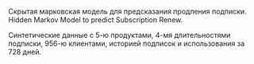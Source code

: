 Скрытая марковская модель для предсказания продления подписки. Hidden Markov Model to predict Subscription Renew.

Синтетические данные с 5-ю продуктами, 4-мя длительностями подписки, 956-ю клиентами, историей подписок и использования за 728 дней.
